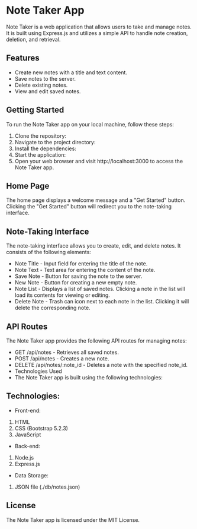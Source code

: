 # Note Taker App
Note Taker is a web application that allows users to take and manage notes. It is built using Express.js and utilizes a simple API to handle note creation, deletion, and retrieval.

## Features
- Create new notes with a title and text content.
- Save notes to the server.
- Delete existing notes.
- View and edit saved notes.

## Getting Started
To run the Note Taker app on your local machine, follow these steps:
1. Clone the repository:
2. Navigate to the project directory:
3. Install the dependencies:
4. Start the application:
5. Open your web browser and visit http://localhost:3000 to access the Note Taker app.


## Home Page
The home page displays a welcome message and a "Get Started" button. Clicking the "Get Started" button will redirect you to the note-taking interface.

## Note-Taking Interface
The note-taking interface allows you to create, edit, and delete notes. It consists of the following elements:

- Note Title - Input field for entering the title of the note.
- Note Text - Text area for entering the content of the note.
- Save Note - Button for saving the note to the server.
- New Note - Button for creating a new empty note.
- Note List - Displays a list of saved notes. Clicking a note in the list will load its contents for viewing or editing.
- Delete Note - Trash can icon next to each note in the list. Clicking it will delete the corresponding note.

## API Routes
The Note Taker app provides the following API routes for managing notes:

- GET /api/notes - Retrieves all saved notes.
- POST /api/notes - Creates a new note.
- DELETE /api/notes/:note_id - Deletes a note with the specified note_id.
- Technologies Used
- The Note Taker app is built using the following technologies:

## Technologies:
- Front-end:
1. HTML
2. CSS (Bootstrap 5.2.3)
3. JavaScript
- Back-end:
1. Node.js
2. Express.js
- Data Storage:
1. JSON file (./db/notes.json)

## License
The Note Taker app is licensed under the MIT License.